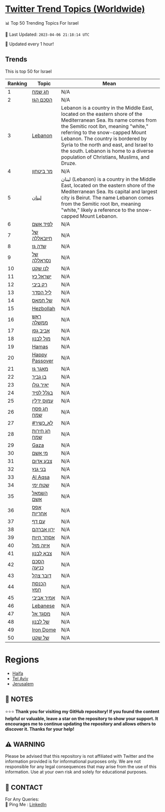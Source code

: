 [Twitter Trend Topics (Worldwide)](https://github.com/ErcinDedeoglu/Twitter-Trend-Topics)
==========


📊 Top 50 Trending Topics For Israel

📆 Last Updated: `2023-04-06 21:18:14 UTC`

🔧 Updated every 1 hour!


## Trends

This is top 50 for Israel

| Ranking | Topic | Mean |
| ------- | ------------ | ------------ |
| 1 | [חג שמח](http://twitter.com/search?q=%d7%97%d7%92+%d7%a9%d7%9e%d7%97) | N/A |
| 2 | [הסכם הגז](http://twitter.com/search?q=%d7%94%d7%a1%d7%9b%d7%9d+%d7%94%d7%92%d7%96) | N/A |
| 3 | [Lebanon](http://twitter.com/search?q=Lebanon) | Lebanon is a country in the Middle East, located on the eastern shore of the Mediterranean Sea. Its name comes from the Semitic root lbn, meaning "white," referring to the snow-capped Mount Lebanon. The country is bordered by Syria to the north and east, and Israel to the south. Lebanon is home to a diverse population of Christians, Muslims, and Druze. |
| 4 | [מר ביטחון](http://twitter.com/search?q=%d7%9e%d7%a8+%d7%91%d7%99%d7%98%d7%97%d7%95%d7%9f) | N/A |
| 5 | [لبنان](http://twitter.com/search?q=%d9%84%d8%a8%d9%86%d8%a7%d9%86) | لبنان (Lebanon) is a country in the Middle East, located on the eastern shore of the Mediterranean Sea. Its capital and largest city is Beirut. The name Lebanon comes from the Semitic root lbn, meaning "white," likely a reference to the snow-capped Mount Lebanon. |
| 6 | [לפיד אשם](http://twitter.com/search?q=%d7%9c%d7%a4%d7%99%d7%93+%d7%90%d7%a9%d7%9d) | N/A |
| 7 | [של חיזבאללה](http://twitter.com/search?q=%d7%a9%d7%9c+%d7%97%d7%99%d7%96%d7%91%d7%90%d7%9c%d7%9c%d7%94) | N/A |
| 8 | [שדה גז](http://twitter.com/search?q=%d7%a9%d7%93%d7%94+%d7%92%d7%96) | N/A |
| 9 | [של נסראללה](http://twitter.com/search?q=%d7%a9%d7%9c+%d7%a0%d7%a1%d7%a8%d7%90%d7%9c%d7%9c%d7%94) | N/A |
| 10 | [לנו שקט](http://twitter.com/search?q=%d7%9c%d7%a0%d7%95+%d7%a9%d7%a7%d7%98) | N/A |
| 11 | [ישראל כץ](http://twitter.com/search?q=%d7%99%d7%a9%d7%a8%d7%90%d7%9c+%d7%9b%d7%a5) | N/A |
| 12 | [רק ביבי](http://twitter.com/search?q=%d7%a8%d7%a7+%d7%91%d7%99%d7%91%d7%99) | N/A |
| 13 | [ליל הסדר](http://twitter.com/search?q=%d7%9c%d7%99%d7%9c+%d7%94%d7%a1%d7%93%d7%a8) | N/A |
| 14 | [של חמאס](http://twitter.com/search?q=%d7%a9%d7%9c+%d7%97%d7%9e%d7%90%d7%a1) | N/A |
| 15 | [Hezbollah](http://twitter.com/search?q=Hezbollah) | N/A |
| 16 | [ראש ממשלה](http://twitter.com/search?q=%d7%a8%d7%90%d7%a9+%d7%9e%d7%9e%d7%a9%d7%9c%d7%94) | N/A |
| 17 | [אביב גפן](http://twitter.com/search?q=%d7%90%d7%91%d7%99%d7%91+%d7%92%d7%a4%d7%9f) | N/A |
| 18 | [מול לבנון](http://twitter.com/search?q=%d7%9e%d7%95%d7%9c+%d7%9c%d7%91%d7%a0%d7%95%d7%9f) | N/A |
| 19 | [Hamas](http://twitter.com/search?q=Hamas) | N/A |
| 20 | [Happy Passover](http://twitter.com/search?q=Happy+Passover) | N/A |
| 21 | [מאגר גז](http://twitter.com/search?q=%d7%9e%d7%90%d7%92%d7%a8+%d7%92%d7%96) | N/A |
| 22 | [בן גביר](http://twitter.com/search?q=%d7%91%d7%9f+%d7%92%d7%91%d7%99%d7%a8) | N/A |
| 23 | [יאיר גולן](http://twitter.com/search?q=%d7%99%d7%90%d7%99%d7%a8+%d7%92%d7%95%d7%9c%d7%9f) | N/A |
| 24 | [בגלל לפיד](http://twitter.com/search?q=%d7%91%d7%92%d7%9c%d7%9c+%d7%9c%d7%a4%d7%99%d7%93) | N/A |
| 25 | [עמוס ידלין](http://twitter.com/search?q=%d7%a2%d7%9e%d7%95%d7%a1+%d7%99%d7%93%d7%9c%d7%99%d7%9f) | N/A |
| 26 | [חג פסח שמח](http://twitter.com/search?q=%d7%97%d7%92+%d7%a4%d7%a1%d7%97+%d7%a9%d7%9e%d7%97) | N/A |
| 27 | [#לא_כשיר](http://twitter.com/search?q=%23%d7%9c%d7%90_%d7%9b%d7%a9%d7%99%d7%a8) | N/A |
| 28 | [חג חירות שמח](http://twitter.com/search?q=%d7%97%d7%92+%d7%97%d7%99%d7%a8%d7%95%d7%aa+%d7%a9%d7%9e%d7%97) | N/A |
| 29 | [Gaza](http://twitter.com/search?q=Gaza) | N/A |
| 30 | [מי אשם](http://twitter.com/search?q=%d7%9e%d7%99+%d7%90%d7%a9%d7%9d) | N/A |
| 31 | [צבע אדום](http://twitter.com/search?q=%d7%a6%d7%91%d7%a2+%d7%90%d7%93%d7%95%d7%9d) | N/A |
| 32 | [בני גנץ](http://twitter.com/search?q=%d7%91%d7%a0%d7%99+%d7%92%d7%a0%d7%a5) | N/A |
| 33 | [Al Aqsa](http://twitter.com/search?q=Al+Aqsa) | N/A |
| 34 | [שטח ימי](http://twitter.com/search?q=%d7%a9%d7%98%d7%97+%d7%99%d7%9e%d7%99) | N/A |
| 35 | [השמאל אשם](http://twitter.com/search?q=%d7%94%d7%a9%d7%9e%d7%90%d7%9c+%d7%90%d7%a9%d7%9d) | N/A |
| 36 | [אפס אחריות](http://twitter.com/search?q=%d7%90%d7%a4%d7%a1+%d7%90%d7%97%d7%a8%d7%99%d7%95%d7%aa) | N/A |
| 37 | [עם דף](http://twitter.com/search?q=%d7%a2%d7%9d+%d7%93%d7%a3) | N/A |
| 38 | [ירון אברהם](http://twitter.com/search?q=%d7%99%d7%a8%d7%95%d7%9f+%d7%90%d7%91%d7%a8%d7%94%d7%9d) | N/A |
| 39 | [אסתר חיות](http://twitter.com/search?q=%d7%90%d7%a1%d7%aa%d7%a8+%d7%97%d7%99%d7%95%d7%aa) | N/A |
| 40 | [איזה מזל](http://twitter.com/search?q=%d7%90%d7%99%d7%96%d7%94+%d7%9e%d7%96%d7%9c) | N/A |
| 41 | [צבא לבנון](http://twitter.com/search?q=%d7%a6%d7%91%d7%90+%d7%9c%d7%91%d7%a0%d7%95%d7%9f) | N/A |
| 42 | [הסכם כניעה](http://twitter.com/search?q=%d7%94%d7%a1%d7%9b%d7%9d+%d7%9b%d7%a0%d7%99%d7%a2%d7%94) | N/A |
| 43 | [דובר צהל](http://twitter.com/search?q=%d7%93%d7%95%d7%91%d7%a8+%d7%a6%d7%94%d7%9c) | N/A |
| 44 | [הכנסת חמץ](http://twitter.com/search?q=%d7%94%d7%9b%d7%a0%d7%a1%d7%aa+%d7%97%d7%9e%d7%a5) | N/A |
| 45 | [אמיר אביבי](http://twitter.com/search?q=%d7%90%d7%9e%d7%99%d7%a8+%d7%90%d7%91%d7%99%d7%91%d7%99) | N/A |
| 46 | [Lebanese](http://twitter.com/search?q=Lebanese) | N/A |
| 47 | [מסגד אל](http://twitter.com/search?q=%d7%9e%d7%a1%d7%92%d7%93+%d7%90%d7%9c) | N/A |
| 48 | [של לבנון](http://twitter.com/search?q=%d7%a9%d7%9c+%d7%9c%d7%91%d7%a0%d7%95%d7%9f) | N/A |
| 49 | [Iron Dome](http://twitter.com/search?q=Iron+Dome) | N/A |
| 50 | [של שקט](http://twitter.com/search?q=%d7%a9%d7%9c+%d7%a9%d7%a7%d7%98) | N/A |



# Regions

* [Haifa](</Israel/Haifa.md>)
* [Tel Aviv](</Israel/Tel Aviv.md>)
* [Jerusalem](</Israel/Jerusalem.md>)



## 📝 NOTES

⭐⭐⭐ **Thank you for visiting my GitHub repository! If you found the content helpful or valuable, leave a star on the repository to show your support. It encourages me to continue updating the repository and allows others to discover it. Thanks for your help!**


## ⚠️ WARNING

Please be advised that this repository is not affiliated with Twitter and the information provided is for informational purposes only. We are not responsible for any legal consequences that may arise from the use of this information. Use at your own risk and solely for educational purposes.


## 📨 CONTACT

 For Any Queries:  
            🏓 Ping Me : [LinkedIn](https://www.linkedin.com/in/ercindedeoglu/)
